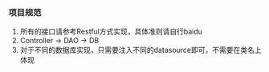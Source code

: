 ### 项目规范

1. 所有的接口请参考Restful方式实现，具体准则请自行baidu
2. Controller -> DAO -> DB
3. 对于不同的数据库实现，只需要注入不同的datasource即可，不需要在类名上体现